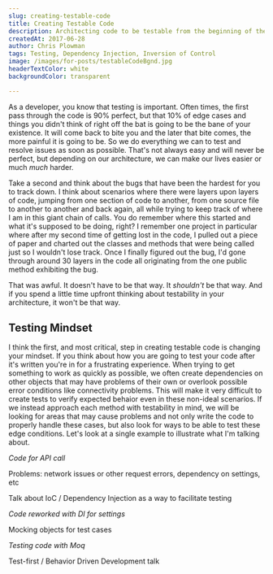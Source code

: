```yaml
---
slug: creating-testable-code
title: Creating Testable Code
description: Architecting code to be testable from the beginning of the project can yield immense cost and time savings down the road.  This posts focuses on why this is the case and how to start implementing testable patterns in your own code.
createdAt: 2017-06-28
author: Chris Plowman
tags: Testing, Dependency Injection, Inversion of Control
image: /images/for-posts/testableCodeBgnd.jpg
headerTextColor: white
backgroundColor: transparent

---
```


As a developer, you know that testing is important. Often times, the first pass through the code is 90% perfect, but that 10% of edge cases and things you didn't think of right off the bat is going to be the bane of your existence.  It will come back to bite you and the later that bite comes, the more painful it is going to be.  So we do everything we can to test and resolve issues as soon as possible. That's not always easy and will never be perfect, but depending on our architecture, we can make our lives easier or much *much* harder.

Take a second and think about the bugs that have been the hardest for you to track down. I think about scenarios where there were layers upon layers of code, jumping from one section of code to another, from one source file to another to another and back again, all while trying to keep track of where I am in this giant chain of calls.  You do remember where this started and what it's supposed to be doing, right?  I remember one project in particular where after my second time of getting lost in the code, I pulled out a piece of paper and charted out the classes and methods that were being called just so I wouldn't lose track.  Once I finally figured out the bug, I'd gone through around 30 layers in the code all originating from the one public method exhibiting the bug.

That was awful.  It doesn't have to be that way.  It *shouldn't* be that way.  And if you spend a little time upfront thinking about testability in your architecture, it won't be that way.

## Testing Mindset
I think the first, and most critical, step in creating testable code is changing your mindset.  If you think about how you are going to test your code after it's written you're in for a frustrating experience.  When trying to get something to work as quickly as possible, we often create dependencies on other objects that may have problems of their own or overlook possible error conditions like connectivity problems.  This will make it very difficult to create tests to verify expected behaior even in these non-ideal scenarios.  If we instead approach each method with testability in mind, we will be looking for areas that may cause problems and not only write the code to properly handle these cases, but also look for ways to be able to test these edge conditions.  Let's look at a single example to illustrate what I'm talking about.

*Code for API call*

Problems: network issues or other request errors, dependency on settings, etc

Talk about IoC / Dependency Injection as a way to facilitate testing

*Code reworked with DI for settings*

Mocking objects for test cases

*Testing code with Moq*

Test-first / Behavior Driven Development talk